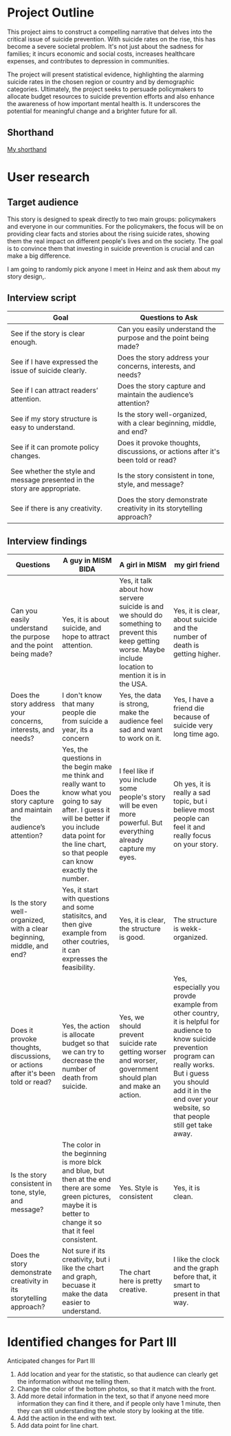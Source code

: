 
# Project Outline

This project aims to construct a compelling narrative that delves into the critical issue of suicide prevention. With suicide rates on the rise, this has become a severe societal problem. It's not just about the sadness for families; it incurs economic and social costs, increases healthcare expenses, and contributes to depression in communities.

The project will present statistical evidence, highlighting the alarming suicide rates in the chosen region or country and by demographic categories. Ultimately, the project seeks to persuade policymakers to allocate budget resources to suicide prevention efforts and also enhance the awareness of how important mental health is. It underscores the potential for meaningful change and a brighter future for all.


## Shorthand
[My shorthand](https://carnegiemellon.shorthandstories.com/suicide_prevention/index.html)

# User research 

## Target audience

This story is designed to speak directly to two main groups: policymakers and everyone in our communities. For the policymakers, the focus will be on providing clear facts and stories about the rising suicide rates, showing them the real impact on different people's lives and on the society. The goal is to convince them that investing in suicide prevention is crucial and can make a big difference.

I am going to randomly pick anyone I meet in Heinz and ask them about my story design,.


## Interview script

| Goal                                                                      | Questions to Ask                                                                     |
|---------------------------------------------------------------------------|--------------------------------------------------------------------------------------|
| See if the story is clear enough.                                         | Can you easily understand the purpose and the point being made?                      |
| See if I have expressed the issue of suicide clearly.                     | Does the story address your concerns, interests, and needs?                          |
| See if I can attract readers’ attention.                                  | Does the story capture and maintain the audience’s attention?                        |
| See if my story structure is easy to understand.                          | Is the story well-organized, with a clear beginning, middle, and end?                |
| See if it can promote policy changes.                                     | Does it provoke thoughts, discussions, or actions after it's been told or read?      |     
| See whether the style and message presented in the story are appropriate. | Is the story consistent in tone, style, and message?                                 |
| See if there is any creativity.                                           | Does the story demonstrate creativity in its storytelling approach?                  |



## Interview findings

| Questions | A guy in MISM BIDA  | A girl in MISM | my girl friend |
|-----------|---------------------|----------------|-------------|
| Can you easily understand the purpose and the point being made? | Yes, it is about suicide, and hope to attract attention. | Yes, it talk about how servere suicide is and we should do something to prevent this keep getting worse. Maybe include location to mention it is in the USA.   | Yes, it is clear, about suicide and the number of death is getting higher. |
| Does the story address your concerns, interests, and needs?   | I don't know that many people die from suicide a year, its a concern           | Yes, the data is strong, make the audience feel sad and want to work on it. | Yes, I have a friend die because of suicide very long time ago.|
| Does the story capture and maintain the audience’s attention?   | Yes, the questions in the begin make me think and really want to know what you going to say after. I guess it will be better if you include data point for the line chart, so that people can know exactly the number.   | I feel like if you include some people's story will be even more powerful. But everything already capture my eyes.   | Oh yes, it is really a sad topic, but i believe most people can feel it and really focus on your story.|
| Is the story well-organized, with a clear beginning, middle, and end? | Yes, it start with questions and some statisitcs, and then give example from other coutries, it can expresses the feasibility.  | Yes, it is clear, the structure is good.    | The structure is wekk-organized.                                  |                                              |
| Does it provoke thoughts, discussions, or actions after it's been told or read? | Yes, the action is allocate budget so that we can try to decrease the number of death from suicide.       | Yes, we should prevent suicide rate getting worser and worser, government should plan and make an action.      | Yes, especially you provde example from other country, it is helpful for audience to know suicide prevention program can really works. But i guess you should add it in the end over your website, so that people still get take away.|
| Is the story consistent in tone, style, and message?      | The color in the beginning is more blck and blue, but then at the end there are some green pictures, maybe it is better to change it so that it feel consistent.  | Yes. Style is consistent      | Yes, it is clean.     |
| Does the story demonstrate creativity in its storytelling approach?             | Not sure if its creativity, but i like the chart and graph, becuase it make the data easier to understand.          | The chart here is pretty creative.     | I like the clock and the graph before that, it smart to present in that way.                                                                                     |

# Identified changes for Part III

Anticipated changes for Part III
1. Add location and year for the statistic, so that audience can clearly get the information without me telling them.
2. Change the color of the bottom photos, so that it match with the front.
3. Add more detail information in the text, so that if anyone need more information they can find it there, and if people only have 1 minute, then they can still understanding the whole story by looking at the title.
4. Add the action in the end with text.
5. Add data point for line chart.

